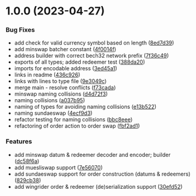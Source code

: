 # 1.0.0 (2023-04-27)


### Bug Fixes

* add check for valid currency symbol based on length ([8ed7d39](https://github.com/will991/dex-order-serialization-lib/commit/8ed7d396b4dcf3b49be0ad619b69a8c7a4514132))
* add minswap batcher constant ([4f0014f](https://github.com/will991/dex-order-serialization-lib/commit/4f0014fdedededf55146a9e4537ba9be6a0c5f9a))
* address builder with correct bech32 network prefix ([7f36c49](https://github.com/will991/dex-order-serialization-lib/commit/7f36c49b128f904861ae612cae926998b901b0ca))
* exports of all types; added redeemer test ([388da20](https://github.com/will991/dex-order-serialization-lib/commit/388da2047616e94f8f7e0a9edd8b248bdfeff2e5))
* imports for encodable address ([3ed45a1](https://github.com/will991/dex-order-serialization-lib/commit/3ed45a1140b86ffbe6bcd1586cd72853cdde2b9e))
* links in readme ([436c926](https://github.com/will991/dex-order-serialization-lib/commit/436c926bbd3d21e40b15fa1944471b7d4adb0cf3))
* links with lines to type file ([9e3049c](https://github.com/will991/dex-order-serialization-lib/commit/9e3049ca86b913990a7483d4009908e2ab695494))
* merge main - resolve conflicts ([f73cada](https://github.com/will991/dex-order-serialization-lib/commit/f73cada9d2e16c41d9d8b5eea81bcdbfe2733376))
* minswap naming collisions ([d4d72f3](https://github.com/will991/dex-order-serialization-lib/commit/d4d72f3910ce57aacf62ef31f24ed838a37a2789))
* naming collisions ([a037b95](https://github.com/will991/dex-order-serialization-lib/commit/a037b95909deaf79d7df9f30c2019ade674172f5))
* naming of types for avoiding naming collisions ([e13b522](https://github.com/will991/dex-order-serialization-lib/commit/e13b5221f72e48758e8bd42861d16e8e7fd4dbfb))
* naming sundaeswap ([4ecf9d3](https://github.com/will991/dex-order-serialization-lib/commit/4ecf9d39eeeb7cfc0b4c6b747079ecb6f9a7ad0c))
* refactor testing for naming collisions ([bbc8eee](https://github.com/will991/dex-order-serialization-lib/commit/bbc8eee3bc4fe60226654bafc4db6b46e81695c8))
* refactoring of order action to order swap ([fbf2ad1](https://github.com/will991/dex-order-serialization-lib/commit/fbf2ad136f5ea8da7cb4741ff2ad93fceae1effa))


### Features

* add minswap datum & redeemer decoder and encoder; builder ([dc58f6a](https://github.com/will991/dex-order-serialization-lib/commit/dc58f6ad1f2cefb2fecac1c89726b39a8f77e1b8))
* add muesliswap support ([7e56070](https://github.com/will991/dex-order-serialization-lib/commit/7e5607027bd89593de1fb5e8c6960d81aa9124c7))
* add sundaeswap support for order construction (datums & redeemers) ([829cb38](https://github.com/will991/dex-order-serialization-lib/commit/829cb3829dad0e275bd68ea69f99e36dec06045a))
* add wingrider order & redeemer (de)serialization support ([30efd52](https://github.com/will991/dex-order-serialization-lib/commit/30efd528932ae83643a89ad0dbde513e719d536e))
